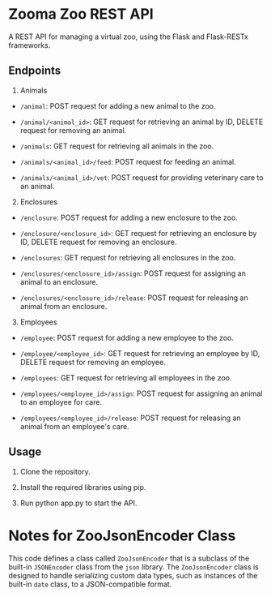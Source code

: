 # Zooma Zoo REST API

A REST API for managing a virtual zoo, using the Flask and Flask-RESTx frameworks.

  

## Endpoints

1. Animals

* `/animal`: POST request for adding a new animal to the zoo.

* `/animal/<animal_id>`: GET request for retrieving an animal by ID, DELETE request for removing an animal.

* `/animals`: GET request for retrieving all animals in the zoo.

* `/animals/<animal_id>/feed`: POST request for feeding an animal.

* `/animals/<animal_id>/vet`: POST request for providing veterinary care to an animal.

2. Enclosures

* `/enclosure`: POST request for adding a new enclosure to the zoo.

* `/enclosure/<enclosure_id>`: GET request for retrieving an enclosure by ID, DELETE request for removing an enclosure.

* `/enclosures`: GET request for retrieving all enclosures in the zoo.

* `/enclosures/<enclosure_id>/assign`: POST request for assigning an animal to an enclosure.

* `/enclosures/<enclosure_id>/release`: POST request for releasing an animal from an enclosure.

3. Employees

* `/employee`: POST request for adding a new employee to the zoo.

* `/employee/<employee_id>`: GET request for retrieving an employee by ID, DELETE request for removing an employee.

* `/employees`: GET request for retrieving all employees in the zoo.

* `/employees/<employee_id>/assign`: POST request for assigning an animal to an employee for care.

* `/employees/<employee_id>/release`: POST request for releasing an animal from an employee's care.

  

## Usage

1. Clone the repository.

2. Install the required libraries using pip.

3. Run python app.py to start the API.

  

# Notes for ZooJsonEncoder Class

This code defines a class called `ZooJsonEncoder` that is a subclass of the built-in `JSONEncoder` class from the `json` library. The `ZooJsonEncoder` class is designed to handle serializing custom data types, such as instances of the built-in `date` class, to a JSON-compatible format.
